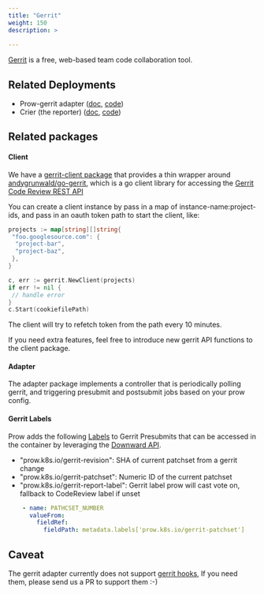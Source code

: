 ```yaml
---
title: "Gerrit"
weight: 150
description: >
  
---
```


[Gerrit](https://www.gerritcodereview.com/) is a free, web-based team code collaboration tool.

## Related Deployments

- Prow-gerrit adapter ([doc](/docs/components/optional/gerrit/), [code](https://github.com/kubernetes-sigs/prow/tree/main/cmd/gerrit))
- Crier (the reporter) ([doc](/docs/components/core/crier/), [code](https://github.com/kubernetes-sigs/prow/tree/main/cmd/crier))

## Related packages

#### Client

We have a [gerrit-client package](https://github.com/kubernetes-sigs/prow/tree/main/pkg/gerrit/client) that provides a thin wrapper around 
[andygrunwald/go-gerrit](https://github.com/andygrunwald/go-gerrit), which is a go client library
for accessing the [Gerrit Code Review REST API](https://gerrit-review.googlesource.com/Documentation/rest-api.html)

You can create a client instance by pass in a map of instance-name:project-ids, and pass in an oauth token path to
start the client, like:

```go
projects := map[string][]string{
 "foo.googlesource.com": {
  "project-bar",
  "project-baz",
 },
}

c, err := gerrit.NewClient(projects)
if err != nil {
 // handle error
}
c.Start(cookiefilePath)
```

The client will try to refetch token from the path every 10 minutes.

If you need extra features, feel free to introduce new gerrit API functions to the client package.

#### Adapter

The adapter package implements a controller that is periodically polling gerrit, and triggering
presubmit and postsubmit jobs based on your prow config.

#### Gerrit Labels

Prow adds the following [Labels](https://github.com/kubernetes-sigs/prow/blob/main/pkg/gerrit/client/client.go) to Gerrit Presubmits that can be accessed in the container by leveraging the [Downward API](https://kubernetes.io/docs/tasks/inject-data-application/environment-variable-expose-pod-information/).

- "prow.k8s.io/gerrit-revision": SHA of current patchset from a gerrit change
- "prow.k8s.io/gerrit-patchset": Numeric ID of the current patchset
- "prow.k8s.io/gerrit-report-label": Gerrit label prow will cast vote on, fallback to CodeReview label if unset

```yaml
    - name: PATHCSET_NUMBER
      valueFrom:
        fieldRef:
          fieldPath: metadata.labels['prow.k8s.io/gerrit-patchset']
```

## Caveat

The gerrit adapter currently does not support [gerrit hooks](https://gerrit-review.googlesource.com/Documentation/config-hooks.html),
If you need them, please send us a PR to support them :-)
